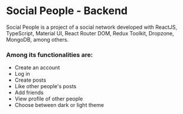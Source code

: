 # Social People - Backend

Social People is a project of a social network developed with ReactJS, TypeScript, Material UI, React Router DOM, Redux Toolkit, Dropzone, MongoDB, among others.

### Among its functionalities are:

- Create an account
- Log in
- Create posts
- Like other people's posts
- Add friends
- View profile of other people
- Choose between dark or light theme
